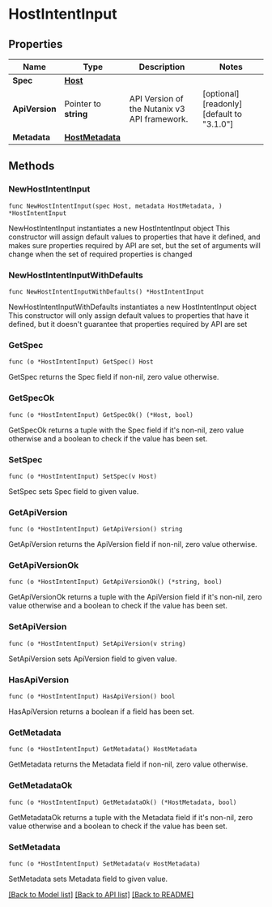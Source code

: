 # HostIntentInput

## Properties

Name | Type | Description | Notes
------------ | ------------- | ------------- | -------------
**Spec** | [**Host**](Host.md) |  | 
**ApiVersion** | Pointer to **string** | API Version of the Nutanix v3 API framework. | [optional] [readonly] [default to "3.1.0"]
**Metadata** | [**HostMetadata**](HostMetadata.md) |  | 

## Methods

### NewHostIntentInput

`func NewHostIntentInput(spec Host, metadata HostMetadata, ) *HostIntentInput`

NewHostIntentInput instantiates a new HostIntentInput object
This constructor will assign default values to properties that have it defined,
and makes sure properties required by API are set, but the set of arguments
will change when the set of required properties is changed

### NewHostIntentInputWithDefaults

`func NewHostIntentInputWithDefaults() *HostIntentInput`

NewHostIntentInputWithDefaults instantiates a new HostIntentInput object
This constructor will only assign default values to properties that have it defined,
but it doesn't guarantee that properties required by API are set

### GetSpec

`func (o *HostIntentInput) GetSpec() Host`

GetSpec returns the Spec field if non-nil, zero value otherwise.

### GetSpecOk

`func (o *HostIntentInput) GetSpecOk() (*Host, bool)`

GetSpecOk returns a tuple with the Spec field if it's non-nil, zero value otherwise
and a boolean to check if the value has been set.

### SetSpec

`func (o *HostIntentInput) SetSpec(v Host)`

SetSpec sets Spec field to given value.


### GetApiVersion

`func (o *HostIntentInput) GetApiVersion() string`

GetApiVersion returns the ApiVersion field if non-nil, zero value otherwise.

### GetApiVersionOk

`func (o *HostIntentInput) GetApiVersionOk() (*string, bool)`

GetApiVersionOk returns a tuple with the ApiVersion field if it's non-nil, zero value otherwise
and a boolean to check if the value has been set.

### SetApiVersion

`func (o *HostIntentInput) SetApiVersion(v string)`

SetApiVersion sets ApiVersion field to given value.

### HasApiVersion

`func (o *HostIntentInput) HasApiVersion() bool`

HasApiVersion returns a boolean if a field has been set.

### GetMetadata

`func (o *HostIntentInput) GetMetadata() HostMetadata`

GetMetadata returns the Metadata field if non-nil, zero value otherwise.

### GetMetadataOk

`func (o *HostIntentInput) GetMetadataOk() (*HostMetadata, bool)`

GetMetadataOk returns a tuple with the Metadata field if it's non-nil, zero value otherwise
and a boolean to check if the value has been set.

### SetMetadata

`func (o *HostIntentInput) SetMetadata(v HostMetadata)`

SetMetadata sets Metadata field to given value.



[[Back to Model list]](../README.md#documentation-for-models) [[Back to API list]](../README.md#documentation-for-api-endpoints) [[Back to README]](../README.md)



